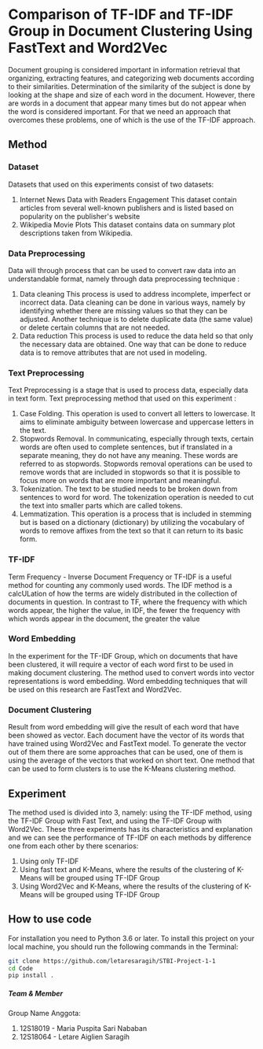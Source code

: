 # Comparison of TF-IDF and TF-IDF Group in Document Clustering Using FastText and Word2Vec

Document grouping is considered important in information retrieval that organizing, extracting features, and categorizing web documents according to their similarities. Determination of the similarity of the subject is done by looking at the shape and size of each word in the document. However, there are words in a document that appear many times but do not appear when the word is considered important. For that we need an approach that overcomes these problems, one of which is the use of the TF-IDF approach. 

## Method

### Dataset
Datasets that used on this experiments consist of two datasets:
1. Internet News Data with Readers Engagement
        This dataset contain articles from several well-known publishers and is listed based on popularity on the publisher's website
2. Wikipedia Movie Plots
    This dataset contains data on summary plot descriptions taken from Wikipedia.

### Data Preprocessing
Data will through process that can be used to convert raw data into an understandable format, namely through data preprocessing technique : 
1. Data cleaning 
    This process is used to address incomplete, imperfect or incorrect data. Data cleaning can be done in various ways, namely by identifying whether there are missing values so that they can be adjusted. Another technique is to delete duplicate data (the same value) or delete certain columns that are not needed.
2. Data reduction 
    This process is used to reduce the data held so that only the necessary data are obtained. One way that can be done to reduce data is to remove attributes that are not used in modeling.

### Text Preprocessing
Text Preprocessing is a stage that is used to process data, especially data in text form. Text preprocessing method that used on this experiment :
1. Case Folding. 
    This operation is used to convert all letters to lowercase. It aims to eliminate ambiguity between lowercase and uppercase letters in the text.
2. Stopwords Removal. 
    In communicating, especially through texts, certain words are often used to complete sentences, but if translated in a separate meaning, they do not have any meaning. These words are referred to as stopwords. Stopwords removal operations can be used to remove words that are included in stopwords so that it is possible to focus more on words that are more important and meaningful.
3. Tokenization. 
    The text to be studied needs to be broken down from sentences to word for word. The tokenization operation is needed to cut the text into smaller parts which are called tokens.
4. Lemmatization. 
    This operation is a process that is included in stemming but is based on a dictionary (dictionary) by utilizing the vocabulary of words to remove affixes from the text so that it can return to its basic form.

### TF-IDF
Term Frequency - Inverse Document Frequency or TF-IDF is a useful method for counting any commonly used words. The IDF method is a calcULation of how the terms are widely distributed in the collection of documents in question. In contrast to TF, where the frequency with which words appear, the higher the value, in IDF, the fewer the frequency with which words appear in the document, the greater the value

### Word Embedding
In the experiment for the TF-IDF Group, which on documents that have been clustered, it will require a vector of each word first to be used in making document clustering. The method used to convert words into vector representations is word embedding. Word embedding techniques that will be used on this research are FastText and Word2Vec.

### Document Clustering
Result from word embedding will give the result of each word that have been showed as vector. Each document have the vector of its words that have trained using Word2Vec and FastText model. To generate the vector out of them there are some approaches that can be used, one of them is using the average of the vectors that worked on short text. One method that can be used to form clusters is to use the K-Means clustering method.

## Experiment
The method used is divided into 3, namely: using the TF-IDF method, using the TF-IDF Group with Fast Text, and using the TF-IDF Group with Word2Vec. These three experiments has its characteristics and explanation and we can see the performance of TF-IDF on each methods by difference one from each other by there scenarios:
1. Using only TF-IDF
2. Using fast text and K-Means, where the results of the clustering of K-Means will be grouped using TF-IDF Group
3. Using Word2Vec and K-Means, where the results of the clustering of K-Means will be grouped using TF-IDF Group

## How to use code
For installation you need to Python 3.6 or later. To install this project on your local machine, 
you should run the following commands in the Terminal:

```sh
git clone https://github.com/letaresaragih/STBI-Project-1-1
cd Code
pip install .
```

##### Team & Member
Group Name
Anggota:
1. 12S18019 - Maria Puspita Sari Nababan   
2. 12S18064 - Letare Aiglien Saragih